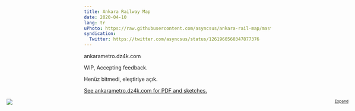 ```yaml
---
title: Ankara Railway Map
date: 2020-04-10
lang: tr
uPhoto: https://raw.githubusercontent.com/asyncsus/ankara-rail-map/master/metro4.svg
syndication:
  Twitter: https://twitter.com/asyncsus/status/1261960560347877376
---
```


ankarametro.dz4k.com

WIP, Accepting feedback.

Henüz bitmedi, eleştiriye açık.

<ins>

See ankarametro.dz4k.com for PDF and sketches.

</ins>

<figure style="width:96vw;margin-left:50%;transform:translateX(-50%);max-height:none;">
<a href="https://ankarametro.dz4k.com/metro6.svg" style="font-size:.75em; float: right">Expand</a>
<object type="image/svg+xml" data="https://ankarametro.dz4k.com/metro6.svg" style="width: 100%; background: white;"><img src="https://ankarametro.dz4k.com/metro6.svg"></object>
</figure>

